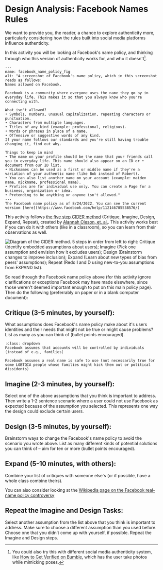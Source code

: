 # Design Analysis: Facebook Names Rules
We want to provide you, the reader, a chance to explore authenticity more, particularly considering how the rules built into social media platforms influence authenticity.

In this activity you will be looking at Facebook's name policy, and thinking through who this version of authenticity works for, and who it doesn't[^alternate_exercise].


[^alternate_exercise]: You could also try this with different social media authenticity system, like [How to Get Verified on Bumble](
https://bumble.com/en-us/the-buzz/the-end-of-catfishing-introducing-photo-verification), which has the user take photos while mimicking poses.

```{figure} facebook_name_policy.png
---
name: facebook_name_policy_fig
alt: "A screenshot of Facebook's name policy, which in this screenshot reads as follows:
Names allowed on Facebook.

Facebook is a community where everyone uses the name they go by in everyday life. This makes it so that you always know who you're connecting with.

What isn't allowed?
• Symbols, numbers, unusual capitalization, repeating characters or punctuation.
• Characters from multiple languages.
• Titles of any kind (example: professional, religious).
• Words or phrases in place of a name.
• Offensive or suggestive words of any kind.
If your name follows our standards and you're still having trouble changing it, find out why.

Things to keep in mind
• The name on your profile should be the name that your friends call you in everyday life. This name should also appear on an ID or • document from our ID list.
• Nicknames can be used as a first or middle name if they're a variation of your authentic name (like Bob instead of Robert).
• You can also list another name on your account (example: maiden name, nickname, professional name).
• Profiles are for individual use only. You can create a Page for a business, organization or idea.
• Pretending to be anything or anyone isn't allowed."
---
The Facebook name policy as of 8/24/2022. You can see the current version [here](https://www.facebook.com/help/112146705538576/)
```

This activity follows [the five step CIDER method](https://medium.com/@OAlannah/beyond-average-users-building-inclusive-design-skills-with-the-cider-technique-413969544e6d?source=friends_link&sk=6c9184c8a88feae058cfb073a44985f7) (Critique, Imagine, Design, Expand, Repeat), created by [Alannah Oleson, et. al.](https://alannaholeson.com/). This activity works best if you can do it with others (like in a classroom), so you can learn from their observations as well.

![Diagram of the CIDER method. 5 steps in order from left to right: Critique (Identify embedded assumptions about users); Imagine (Pick one assumption and envision how it excludes users); Design (Brainstorm changes to improve inclusion); Expand (Learn about new types of bias from peers' assumptions); Repeat (Redo I and D using new-to-you assumptions from EXPAND list).](cider-method.jpeg)

So read through the Facebook name policy above (for this activity ignore clarifications or exceptions Facebook may have made elsewhere, since those weren't deemed important enough to put on this main policy page). Then do the following (preferrably on paper or in a blank computer document):

## Critique (3-5 minutes, by yourself):
What assumptions does Facebook's name policy make about it's users identities and their needs that might not be true or might cause problems? List as many as you can think of (bullet points encouraged).


````{admonition} If you are having trouble getting started, click to see some sample assumptions
:class: dropdown
Facebook assumes that accounts will be controlled by individuals (instead of e.g., families)

Facebook assumes a real name is safe to use (not necessarily true for some LGBTQIA people whose families might kick them out or political dissidents)
````

## Imagine (2-3 minutes, by yourself):
Select one of the above assumptions that you think is important to address. Then write a 1-2 sentence scenario where a user could not use Facebook as expected because of the assumption you selected. This represents one way the design could exclude certain users.

## Design (3-5 minutes, by yourself):
Brainstorm ways to change the Facebook's name policy to avoid the scenario you wrote above. List as many different kinds of potential solutions you can think of – aim for ten or more (bullet points encouraged).

## Expand (5-10 minutes, with others):
Combine your list of critiques with someone else's (or if possible, have a whole class combine theirs).

You can also consider looking at the [Wikipedia page on the Facebook real-name policy controversy](https://en.wikipedia.org/wiki/Facebook_real-name_policy_controversy)

## Repeat the Imagine and Design Tasks:
Select another assumption from the list above that you think is important to address. Make sure to choose a different assumption than you used before. Choose one that you didn’t come up with yourself, if possible. Repeat the Imagine and Design steps.
